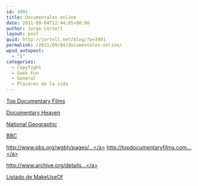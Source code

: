 ```yaml
---
id: 3491
title: Documentales online
date: 2011-09-04T12:44:05+00:00
author: Jorge Cortell
layout: post
guid: http://cortell.net/blog/?p=3491
permalink: /2011/09/04/documentales-online/
wpsd_autopost:
  - "1"
categories:
  - Copyfight
  - Geek Fun
  - General
  - Placeres de la vida
---
```

<a href="http://topdocumentaryfilms.com/" rel="nofollow">Top Documentary Films</a>

<a href="http://documentaryheaven.com/" rel="nofollow">Documentary Heaven</a>

<a href="http://channel.nationalgeographic.com/channel" rel="nofollow">National Geographic</a>

<a href="http://www.bbc.co.uk/podcasts/series/docarchive" rel="nofollow">BBC</a>

<a href="http://www.pbs.org/wgbh/pages/frontline/view/" rel="nofollow">http://www.pbs.org/wgbh/pages/...</a> <a href="http://topdocumentaryfilms.com/" rel="nofollow">http://topdocumentaryfilms.com...</a>

<a href="http://www.archive.org/details/movies" rel="nofollow">http://www.archive.org/details...</a>

<a href="http://www.makeuseof.com/tech-fun/search/?cx=009717636731598800244%3Aqhe4rh7wuxs&cof=FORID%3A11&q=documentary&sa=%C2%A0#1096" rel="nofollow">Listado de MakeUseOf</a>
